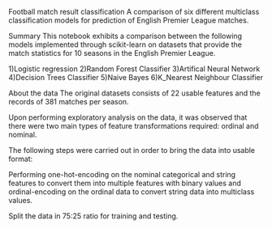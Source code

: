 Football match result classification
A comparison of six different multiclass classification models for prediction of English Premier League matches.

Summary
This notebook exhibits a comparison between the following models implemented through scikit-learn on datasets that provide the match statistics for 10 seasons in the English Premier League.

  1)Logistic regression 
  2)Random Forest Classifier 
  3)Artifical Neural Network 
  4)Decision Trees Classifier 
  5)Naive Bayes 
  6)K_Nearest Neighbour Classifier
  
About the data
The original datasets consists of 22 usable features and the records of 381 matches per season.

Upon performing exploratory analysis on the data, it was observed that there were two main types of feature transformations required: ordinal and nominal.

The following steps were carried out in order to bring the data into usable format:

Performing one-hot-encoding on the nominal categorical and string features to convert them into multiple features with binary values and ordinal-encoding on the ordinal data to convert string data into multiclass values.

Split the data in 75:25 ratio for training and testing.
